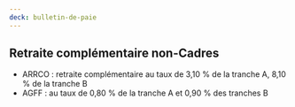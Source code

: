 ```yaml
---
deck: bulletin-de-paie
---
```


## Retraite complémentaire non-Cadres

* ARRCO : retraite complémentaire au taux de 3,10 % de la tranche A, 8,10 % de la tranche B
* AGFF : au taux de 0,80 % de la tranche A et 0,90 % des tranches B
